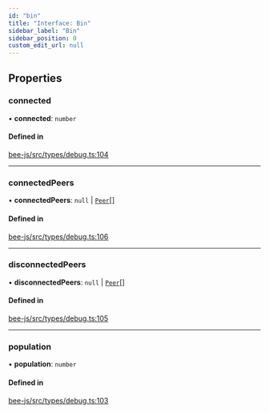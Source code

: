 ```yaml
---
id: "bin"
title: "Interface: Bin"
sidebar_label: "Bin"
sidebar_position: 0
custom_edit_url: null
---
```


## Properties

### connected

• **connected**: `number`

#### Defined in

[bee-js/src/types/debug.ts:104](https://github.com/ethersphere/bee-js/blob/0e69ca1/src/types/debug.ts#L104)

___

### connectedPeers

• **connectedPeers**: ``null`` \| [`Peer`](peer.md)[]

#### Defined in

[bee-js/src/types/debug.ts:106](https://github.com/ethersphere/bee-js/blob/0e69ca1/src/types/debug.ts#L106)

___

### disconnectedPeers

• **disconnectedPeers**: ``null`` \| [`Peer`](peer.md)[]

#### Defined in

[bee-js/src/types/debug.ts:105](https://github.com/ethersphere/bee-js/blob/0e69ca1/src/types/debug.ts#L105)

___

### population

• **population**: `number`

#### Defined in

[bee-js/src/types/debug.ts:103](https://github.com/ethersphere/bee-js/blob/0e69ca1/src/types/debug.ts#L103)
